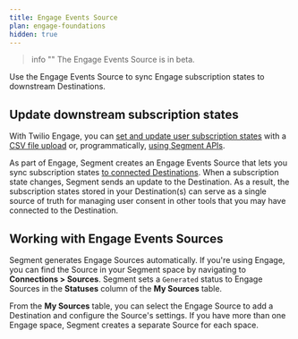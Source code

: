 ```yaml
---
title: Engage Events Source
plan: engage-foundations
hidden: true
---
```


> info ""
> The Engage Events Source is in beta.

Use the Engage Events Source to sync Engage subscription states to downstream Destinations.

## Update downstream subscription states

With Twilio Engage, you can [set and update user subscription states](/docs/engage/user-subscriptions/set-user-subscriptions/) with a [CSV file upload](/docs/engage/profiles/csv-upload/) or, programmatically, [using Segment APIs](/docs/engage/user-subscriptions/set-user-subscriptions/#manage-user-subscriptions-with-segment-apis).

As part of Engage, Segment creates an Engage Events Source that lets you sync subscription states [to connected Destinations](/docs/connections/destinations/). When a subscription state changes, Segment sends an update to the Destination. As a result, the subscription states stored in your Destination(s) can serve as a single source of truth for managing user consent in other tools that you may have connected to the Destination.

## Working with Engage Events Sources

Segment generates Engage Sources automatically. If you're using Engage, you can find the Source in your Segment space by navigating to **Connections > Sources**. Segment sets a `Generated` status to Engage Sources in the **Statuses** column of the **My Sources** table.

From the **My Sources** table, you can select the Engage Source to add a Destination and configure the Source's settings. If you have more than one Engage space, Segment creates a separate Source for each space.
